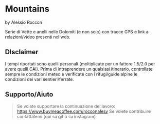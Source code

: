 # Mountains
by Alessio Roccon

Serie di Vette e anelli nelle Dolomiti (e non solo) con tracce GPS e link a relazioni/video presenti nel web.


## DIsclaimer
I tempi riportati sono quelli personali (moltiplicate per un fattore 1.5/2.0 per avere quelli CAI).
Prima di intraprendere un qualsiasi itinerario, controllate sempre le condizioni meteo e verificate con i rifugi/guide alpine le condizioni dei vari sentieri/ferrate.

## Supporto/Aiuto

> Se volete supportare la continuazione del lavoro:
> https://www.buymeacoffee.com/rocconalesy
> Se volete contribuire contattatemi (qui su git o su instagram)
